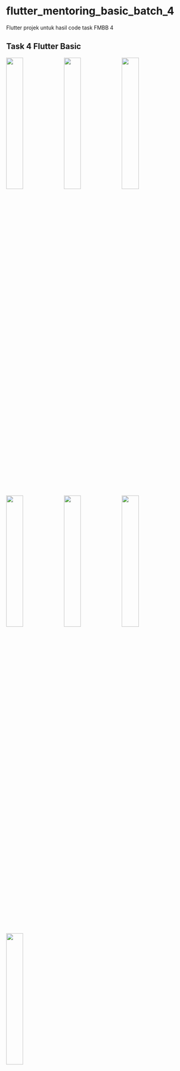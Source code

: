 # flutter_mentoring_basic_batch_4

Flutter projek untuk hasil code task FMBB 4

##  Task 4 Flutter Basic

<img src="https://user-images.githubusercontent.com/55482107/110284008-ad96b080-8013-11eb-820c-94c9950d8fc1.jpeg" width="30%"></img> <img src="https://user-images.githubusercontent.com/55482107/110284007-ad96b080-8013-11eb-97dd-4d8e543800ae.jpeg" width="30%"></img> <img src="https://user-images.githubusercontent.com/55482107/110284006-acfe1a00-8013-11eb-896a-8a72771dc5a8.jpeg" width="30%"></img> <img src="https://user-images.githubusercontent.com/55482107/110284004-ac658380-8013-11eb-8c8f-b05cb2dc2e8e.jpeg" width="30%"></img> <img src="https://user-images.githubusercontent.com/55482107/110284002-abcced00-8013-11eb-9ccb-d8ae7faef84e.jpeg" width="30%"></img> <img src="https://user-images.githubusercontent.com/55482107/110284000-aa032980-8013-11eb-9828-d4e3fdcf7794.jpeg" width="30%"></img> <img src="https://user-images.githubusercontent.com/55482107/110284001-ab345680-8013-11eb-9f6c-ad2ab5b56028.jpeg" width="30%"></img> 
